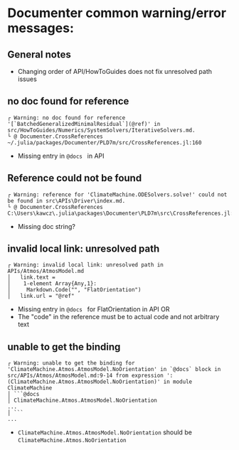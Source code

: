 # Documenter common warning/error messages:

## General notes
 - Changing order of API/HowToGuides does not fix unresolved path issues

## no doc found for reference
```
┌ Warning: no doc found for reference '[`BatchedGeneralizedMinimalResidual`](@ref)' in src/HowToGuides/Numerics/SystemSolvers/IterativeSolvers.md.
└ @ Documenter.CrossReferences ~/.julia/packages/Documenter/PLD7m/src/CrossReferences.jl:160
```
 - Missing entry in ```@docs ``` in API


## Reference could not be found
```
┌ Warning: reference for 'ClimateMachine.ODESolvers.solve!' could not be found in src\APIs\Driver\index.md.
└ @ Documenter.CrossReferences C:\Users\kawcz\.julia\packages\Documenter\PLD7m\src\CrossReferences.jl:104
```
 - Missing doc string?

## invalid local link: unresolved path
```
┌ Warning: invalid local link: unresolved path in APIs/Atmos/AtmosModel.md
│   link.text =
│    1-element Array{Any,1}:
│     Markdown.Code("", "FlatOrientation")
│   link.url = "@ref"
```
 - Missing entry in ```@docs ``` for FlatOrientation in API OR
 - The "code" in the reference must be to actual code and not arbitrary text

## unable to get the binding
```
┌ Warning: unable to get the binding for 'ClimateMachine.Atmos.AtmosModel.NoOrientation' in `@docs` block in src/APIs/Atmos/AtmosModel.md:9-14 from expression ':(ClimateMachine.Atmos.AtmosModel.NoOrientation)' in module ClimateMachine
│ ```@docs
│ ClimateMachine.Atmos.AtmosModel.NoOrientation
...
│ ```
...
```
 - `ClimateMachine.Atmos.AtmosModel.NoOrientation` should be `ClimateMachine.Atmos.NoOrientation`

